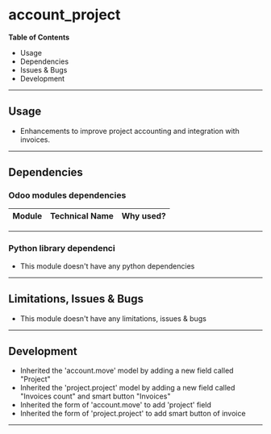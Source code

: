 # account_project

**Table of Contents**

* Usage
* Dependencies
* Issues & Bugs
* Development

---

## Usage

* Enhancements to improve project accounting and integration with invoices.

---

## Dependencies

### Odoo modules dependencies

| Module         | Technical Name | Why used?                                                                                        |
|----------------|----------------|--------------------------------------------------------------------------------------------------|
---

### Python library dependenci

* This module doesn't have any python dependencies

---

## Limitations, Issues & Bugs

* This module doesn't have any limitations, issues & bugs

---

## Development

* Inherited the 'account.move' model by adding a new field called "Project"
* Inherited the 'project.project' model by adding a new field called "Invoices count" and smart button "Invoices"
* Inherited the form of 'account.move' to add 'project' field
* Inherited the form of 'project.project' to add smart button of invoice
---
